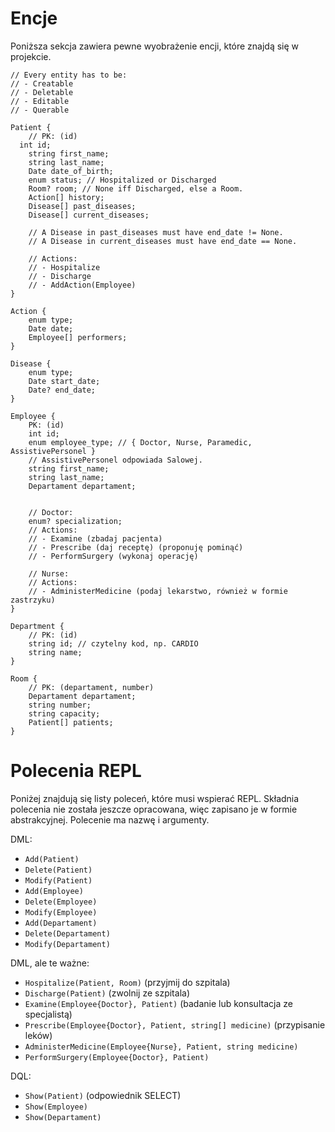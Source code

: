 # Encje

Poniższa sekcja zawiera pewne wyobrażenie encji, które znajdą się w projekcie.

```
// Every entity has to be:
// - Creatable
// - Deletable
// - Editable
// - Querable

Patient {
	// PK: (id)
  int id;
	string first_name;
	string last_name;
	Date date_of_birth;
	enum status; // Hospitalized or Discharged
	Room? room; // None iff Discharged, else a Room.
	Action[] history;
	Disease[] past_diseases;
	Disease[] current_diseases;

	// A Disease in past_diseases must have end_date != None.
	// A Disease in current_diseases must have end_date == None.

	// Actions:
	// - Hospitalize
	// - Discharge
	// - AddAction(Employee)
}

Action {
	enum type;
	Date date;
	Employee[] performers;
}

Disease {
	enum type;
	Date start_date;
	Date? end_date;
}

Employee {
	PK: (id)
	int id;
	enum employee_type; // { Doctor, Nurse, Paramedic, AssistivePersonel }
	// AssistivePersonel odpowiada Salowej.
	string first_name;
	string last_name;
	Departament departament;


	// Doctor:
	enum? specialization;
	// Actions:
	// - Examine (zbadaj pacjenta)
	// - Prescribe (daj receptę) (proponuję pominąć)
	// - PerformSurgery (wykonaj operację)

	// Nurse:
	// Actions:
	// - AdministerMedicine (podaj lekarstwo, również w formie zastrzyku)
}

Department {
	// PK: (id)
	string id; // czytelny kod, np. CARDIO
	string name;
}

Room {
	// PK: (departament, number)
	Departament departament;
	string number;
	string capacity;
	Patient[] patients;
}
```

# Polecenia REPL

Poniżej znajdują się listy poleceń, które musi wspierać REPL. Składnia polecenia
nie została jeszcze opracowana, więc zapisano je w formie abstrakcyjnej.
Polecenie ma nazwę i argumenty.

DML:

- `Add(Patient)`
- `Delete(Patient)`
- `Modify(Patient)`
- `Add(Employee)`
- `Delete(Employee)`
- `Modify(Employee)`
- `Add(Departament)`
- `Delete(Departament)`
- `Modify(Departament)`

DML, ale te ważne:

- `Hospitalize(Patient, Room)` (przyjmij do szpitala)
- `Discharge(Patient)` (zwolnij ze szpitala)
- `Examine(Employee{Doctor}, Patient)` (badanie lub konsultacja ze specjalistą)
- `Prescribe(Employee{Doctor}, Patient, string[] medicine)` (przypisanie leków)
- `AdministerMedicine(Employee{Nurse}, Patient, string medicine)`
- `PerformSurgery(Employee{Doctor}, Patient)`

DQL:

- `Show(Patient)` (odpowiednik SELECT)
- `Show(Employee)`
- `Show(Departament)`
